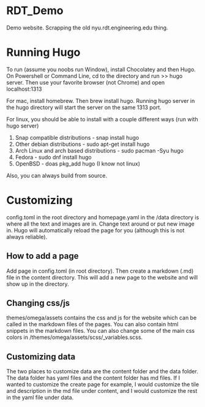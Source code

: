 # RDT_Demo
Demo website. Scrapping the old nyu.rdt.engineering.edu thing.

# Running Hugo
To run (assume you noobs run Window), install Chocolatey and then Hugo. On Powershell or Command Line, cd to the directory and run >> hugo server. Then use your favorite browser (not Chrome) and open localhost:1313

For mac, install homebrew. Then brew install hugo. Running hugo server in the hugo directory will start the server on the same 1313 port.

For linux, you should be able to install with a couple different ways (run with hugo server)
1. Snap compatible distributions - snap install hugo
2. Other debian distributions - sudo apt-get install hugo
3. Arch Linux and arch based distributions - sudo pacman -Syu hugo
4. Fedora - sudo dnf install hugo
5. OpenBSD - doas pkg_add hugo (I know not linux)

Also, you can always build from source.

# Customizing
config.toml in the root directory and homepage.yaml in the /data directory is where all the text and images are in. Change text around or put new image in. Hugo will automatically reload the page for you (although this is not always reliable).

## How to add a page
Add page in config.toml (in root directory). Then create a markdown (.md) file in the content directory. This will add a new page to the website and will show up in the directory.

## Changing css/js
themes/omega/assets contains the css and js for the website which can be called in the markdown files of the pages. You can also contain html snippets in the markdown files. You can also change some of the main css colors in /themes/omega/assets/scss/_variables.scss.

## Customizing data
The two places to customize data are the content folder and the data folder. The data folder has yaml files and the content folder has md files. If I wanted to customize the create page for example, I would customize the tile and description in the md file under content, and I would customize the rest in the yaml file under data.
